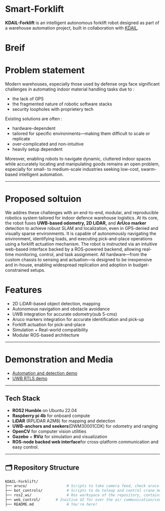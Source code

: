# Smart-Forklift

**KDAIL-Forklift** is an intelligent autonomous forklift robot designed as part of a warehouse automation project, built in collaboration with <a href="https://krishnaallied.com/">KDAIL</a>.

# Breif

# Problem statement

Modern warehouses, especially those used by defense orgs face significant challenges in automating indoor material handling tasks due to :
- the lack of GPS 
- the fragmented nature of robotic software stacks  
- security loopholes with proprietery tech 

Existing solutions are often :
- hardware-dependent 
- tailored for specific environments—making them difficult to scale or replicate
- over-complicated and non-intuitive 
- heavily setup dependent 

Moreover, enabling robots to navigate dynamic, cluttered indoor spaces while accurately locating and manipulating goods remains an open problem, especially for small- to medium-scale industries seeking low-cost, swarm-based intelligent automation.

---
# Proposed soltuion 

We addres these challenges with an end-to-end, modular, and reproducible robotics system tailored for indoor defence warehouse logistics. At its core, the robot fuses <b>UWB-based odometry, 2D LiDAR,</b> and <b>ArUco marker</b> detection to achieve robust SLAM and localization, even in GPS-denied and visually sparse environments. It is capable of autonomously navigating the environment, identifying loads, and executing pick-and-place operations using a forklift actuation mechanism.
The robot is instructed via an intuitive web-based interface backed by a ROS-powered backend, allowing real-time monitoring, control, and task assignment. All hardware—from the custom chassis to sensing and actuation—is designed to be inexpensive and in-house, enabling widespread replication and adoption in budget-constrained setups.

# Features

- 2D LiDAR-based object detection, mapping
- Autonomous navigation and obstacle avoidance
- UWB integration for accurate odometry(sub 5-cms)
- Aruco markers integration for accurate identification and pick-up
- Forklift actuation for pick-and-place
- Simulation + Real-world compatibility
- Modular ROS-based architecture

---

#  Demonstration and Media

- [Automation and detection demo](https://youtube.com/shorts/qDDlVrJwSQA?feature=share)
- [UWB RTLS demo](https://youtube.com/shorts/iG-MlcV99eU?feature=share)

---


## Tech Stack

- **ROS2 Humble** on Ubuntu 22.04
- **Raspberry pi 4b** for onboard compute 
- **LiDAR** (RPLIDAR A2M8) for mapping and detection
- **UWB-anchors and seekers**(DWM30001CDK) for odometry and ranging
- **OpenCV** for computer vision utilities
- **Gazebo** + **RViz** for simulation and visualization
- **ROS-node backed web interface**for cross-platform communication and easy control. 

---

## 🗂️ Repository Structure

```bash
KDAIL-Forklift/
├── aruco/                  # Scripts to take camera feed, check aruco markers
├── bot_controls/           # Scripts to do teleop and control crane mechanism of the bot
├── ros2_ws/                # Ros workspace of the repository, contains all the nodes and topics created
├── web_control/       # Inuitive UI for over the air communication/control of the bot
├── README.md               # You're here!
  